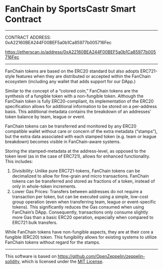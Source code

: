 # FanChain by SportsCastr Smart Contract

---

CONTRACT ADDRESS: 0xA22160BEA244F00BEF5a0b1Ca85977b005716Fec

https://etherscan.io/address/0xA22160BEA244F00BEF5a0b1Ca85977b005716Fec

---

FanChain tokens are based on the ERC20 standard but also adopts ERC721-style features when they are distributed or accepted within the FanChain ecosystem (including any wallet that adds support for our DApp.)

Similar to the concept of a “colored coin,” FanChain tokens are the synthesis of a fungible token with a non-fungible token. Although the FanChain token is fully ERC20-compliant, its implementation of the ERC20 specification allows for additional information to be stored on a per-address basis. This additional metadata contains the breakdown of an addresses’ token balance by team, league or event.

FanChain tokens can be transferred and monitored by any ERC20 compatible wallet without care or concern of the extra metadata (“stamps”), but the extra data associated with each stamped token (e.g. team or league breakdown) becomes visible in FanChain-aware systems.

Storing the stamped-metadata at the address-level, as opposed to the token level (as in the case of ERC721), allows for enhanced functionality. This includes:

1. Divisibility: Unlike pure ERC721-tokens, FanChain tokens can be decimalized to allow for fine-grain and micro transactions. FanChain tokens can be transferred and stored as fractions of a token, instead of only in whole-token increments.
2. Lower Gas Prices: Transfers between addresses do not require a transaction per token, but can be executed using a simple, low-cost group operation (even when transferring team, league or event-specific tokens). This significantly reduces the Gas consumed when using FanChain’s DApp. Consequently, transactions only consume slightly more Gas than a basic ERC20 operation, especially when compared to ERC721 bulk transfers.

While FanChain tokens have non-fungible aspects, they are at their core a fungible (ERC20) token. This fungibility allows for existing systems to utilize FanChain tokens without regard for the stamps.

---

This software is based on https://github.com/OpenZeppelin/zeppelin-solidity, which is licensed under the <a href="https://github.com/OpenZeppelin/zeppelin-solidity/blob/master/LICENSE">MIT License</a>.
